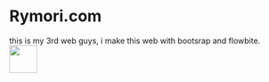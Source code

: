 # Rymori.com
this is my 3rd web guys, i make this web with bootsrap and flowbite. <img src="https://media.giphy.com/media/12oufCB0MyZ1Go/giphy.gif" width="50">
